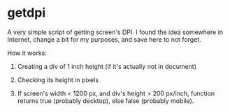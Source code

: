 # getdpi
A very simple script of getting screen's DPI.
I found the idea somewhere in Internet, change a bit for my purposes, and save here to not forget.

How it works:

1) Creating a div of 1 inch height (if it's actually not in document)

2) Checking its height in pixels

3) If screen's width < 1200 px, and div's height > 200 px/inch, function returns true (probably decktop), else false (probably mobile).
